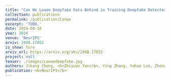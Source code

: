 ```yaml
---
title: "Can We Leave Deepfake Data Behind in Training Deepfake Detector?"
collection: publications
permalink: /publication/Canwe
excerpt: 'TODO.'
date: 2024-08-10
year: 2024
venue: 'NeurIPS'
arxiv: 2408.17052
is_show: Ture
arxiv_url: https://arxiv.org/abs/2408.17052
project: null
teaser: ./images/canwedeepfake.jpg
authors: Jikang Cheng, <b>Zhiyuan Yan</b>, Ying Zhang, Yuhao Luo, Zhongyuan Wang, Chen Li </a>
publication: <b>NeurIPS</b>
---
```


<!-- [Download paper here](https://arxiv.org/pdf/2406.13495.pdf) -->
